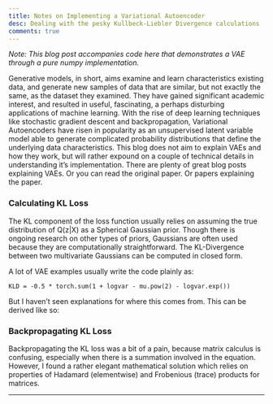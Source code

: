 ```yaml
---
title: Notes on Implementing a Variational Autoencoder
desc: Dealing with the pesky Kullbeck-Liebler Divergence calculations
comments: true
---
```


*Note: This blog post accompanies code here that demonstrates a VAE through a pure numpy implementation.*

Generative models, in short, aims examine and learn characteristics existing data, and generate new samples of data that are similar, but not exactly the same, as the dataset they examined. They have gained significant academic interest, and resulted in useful, fascinating, a perhaps disturbing applications of machine learning. With the rise of deep learning techniques like stochastic gradient descent and backpropagation, Variational Autoencoders have risen in popularity as an unsupervised latent variable model able to generate complicated probability distributions that define the underlying data characteristics. This blog does not aim to explain VAEs and how they work, but will rather expound on a couple of technical details in understanding it’s implementation.  There are plenty of great blog posts explaining VAEs. Or you can read the original paper. Or papers explaining the paper.

### Calculating KL Loss

The KL component of the loss function usually relies on assuming the true distribution of Q(z&#124;X) as a Spherical Gaussian prior. Though there is ongoing research on other types of priors, Gaussians are often used because they are computationally straightforward. The KL-Divergence between two multivariate Gaussians can be computed in closed form.

A lot of VAE examples usually write the code plainly as:

    KLD = -0.5 * torch.sum(1 + logvar - mu.pow(2) - logvar.exp())

But I haven’t seen explanations for where this comes from. This can be derived like so:



### Backpropagating KL Loss

Backpropagating the KL loss was a bit of a pain, because matrix calculus is confusing, especially when there is a summation involved in the equation. However, I found a rather elegant mathematical solution which relies on properties of Hadamard (elementwise) and Frobenious (trace) products for matrices.

---
